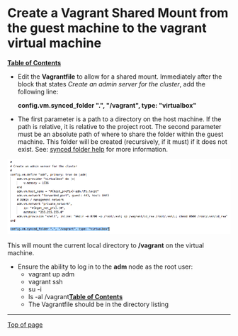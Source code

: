 # <a name="Top"></a>Create a Vagrant Shared Mount from the guest machine to the vagrant virtual machine

[**Table of Contents**](cd_TOC.md)

* Edit the **Vagrantfile** to allow for a shared mount. Immediately after the block that states *Create an admin server for the cluster*, add the following line:

    **config.vm.synced_folder ".", "/vagrant", type: "virtualbox"**
    
* The first parameter is a path to a directory on the host machine. If the path is relative, it is relative to the project root. The second parameter must be an absolute path of where to share the folder within the guest machine. This folder will be created (recursively, if it must) if it does not exist. See: [synced folder help](https://www.vagrantup.com/docs/synced-folders/basic_usage.html) for more information.
    

![shared_mount](md_Graphics/vagrant_shared_mount.png)

This will mount the current local directory to **/vagrant** on the virtual machine.

 * Ensure the ability to log in to the **adm** node as the root user:
    * vagrant up adm
    * vagrant ssh
    * su -i
    * ls -al /vagrant[**Table of Contents**](cd_TOC.md)
    * The Vagrantfile should be in the directory listing 

---
[Top of page](#Top)